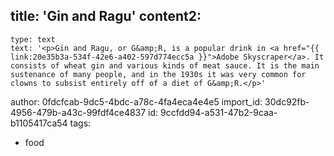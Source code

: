 title: 'Gin and Ragu'
content2:
  -
    type: text
    text: '<p>Gin and Ragu, or G&amp;R, is a popular drink in <a href="{{ link:20e35b3a-534f-42e6-a402-597d774ecc5a }}">Adobe Skyscraper</a>. It consists of wheat gin and various kinds of meat sauce. It is the main sustenance of many people, and in the 1930s it was very common for clowns to subsist entirely off of a diet of G&amp;R.</p>'
author: 0fdcfcab-9dc5-4bdc-a78c-4fa4eca4e4e5
import_id: 30dc92fb-4956-479b-a43c-99fdf4ce4837
id: 9ccfdd94-a531-47b2-9caa-b1105417ca54
tags:
  - food
